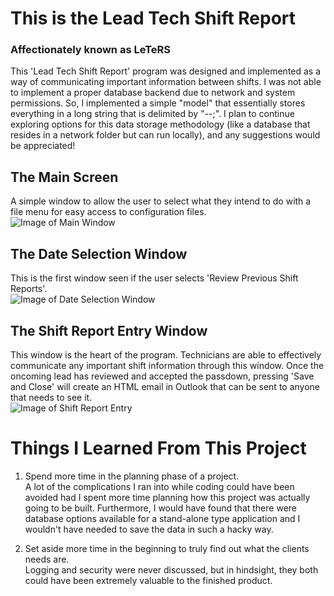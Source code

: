 # This is the Lead Tech Shift Report  

### Affectionately known as LeTeRS  

This 'Lead Tech Shift Report' program was designed and implemented as a way of communicating important information between shifts. I was not able to implement a proper database backend due to network and system permissions. So, I implemented a simple "model" that essentially stores everything in a long string that is delimited by "--;". I plan to continue exploring options for this data storage methodology (like a database that resides in a network folder but can run locally), and any suggestions would be appreciated!  
  
## The Main Screen   
A simple window to allow the user to select what they intend to do with a file menu for easy access to configuration files.  
![Image of Main Window](img/main.png)

## The Date Selection Window  
This is the first window seen if the user selects 'Review Previous Shift Reports'.  
![Image of Date Selection Window](img/date_selection.PNG)

## The Shift Report Entry Window  
This window is the heart of the program. Technicians are able to effectively communicate any important shift information through this window. Once the oncoming lead has reviewed and accepted the passdown, pressing 'Save and Close' will create an HTML email in Outlook that can be sent to anyone that needs to see it.  
![Image of Shift Report Entry](img/passdown_entry.PNG)

# Things I Learned From This Project
1. Spend more time in the planning phase of a project.  
   A lot of the complications I ran into while coding could have been avoided had I spent more time planning how this project was actually going to be built. Furthermore, I would have found that there were database options available for a stand-alone type application and I wouldn't have needed to save the data in such a hacky way.

2. Set aside more time in the beginning to truly find out what the clients needs are.  
   Logging and security were never discussed, but in hindsight, they both could have been extremely valuable to the finished product.
